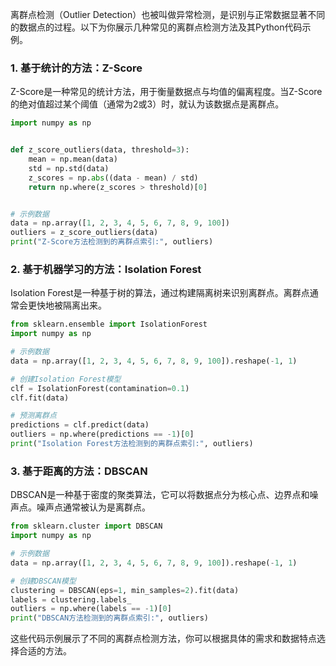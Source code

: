 离群点检测（Outlier Detection）也被叫做异常检测，是识别与正常数据显著不同的数据点的过程。以下为你展示几种常见的离群点检测方法及其Python代码示例。

### 1. 基于统计的方法：Z-Score
Z-Score是一种常见的统计方法，用于衡量数据点与均值的偏离程度。当Z-Score的绝对值超过某个阈值（通常为2或3）时，就认为该数据点是离群点。
```python
import numpy as np


def z_score_outliers(data, threshold=3):
    mean = np.mean(data)
    std = np.std(data)
    z_scores = np.abs((data - mean) / std)
    return np.where(z_scores > threshold)[0]


# 示例数据
data = np.array([1, 2, 3, 4, 5, 6, 7, 8, 9, 100])
outliers = z_score_outliers(data)
print("Z-Score方法检测到的离群点索引:", outliers)
```

### 2. 基于机器学习的方法：Isolation Forest
Isolation Forest是一种基于树的算法，通过构建隔离树来识别离群点。离群点通常会更快地被隔离出来。
```python
from sklearn.ensemble import IsolationForest
import numpy as np

# 示例数据
data = np.array([1, 2, 3, 4, 5, 6, 7, 8, 9, 100]).reshape(-1, 1)

# 创建Isolation Forest模型
clf = IsolationForest(contamination=0.1)
clf.fit(data)

# 预测离群点
predictions = clf.predict(data)
outliers = np.where(predictions == -1)[0]
print("Isolation Forest方法检测到的离群点索引:", outliers)

```

### 3. 基于距离的方法：DBSCAN
DBSCAN是一种基于密度的聚类算法，它可以将数据点分为核心点、边界点和噪声点。噪声点通常被认为是离群点。
```python
from sklearn.cluster import DBSCAN
import numpy as np

# 示例数据
data = np.array([1, 2, 3, 4, 5, 6, 7, 8, 9, 100]).reshape(-1, 1)

# 创建DBSCAN模型
clustering = DBSCAN(eps=1, min_samples=2).fit(data)
labels = clustering.labels_
outliers = np.where(labels == -1)[0]
print("DBSCAN方法检测到的离群点索引:", outliers)

```

这些代码示例展示了不同的离群点检测方法，你可以根据具体的需求和数据特点选择合适的方法。 